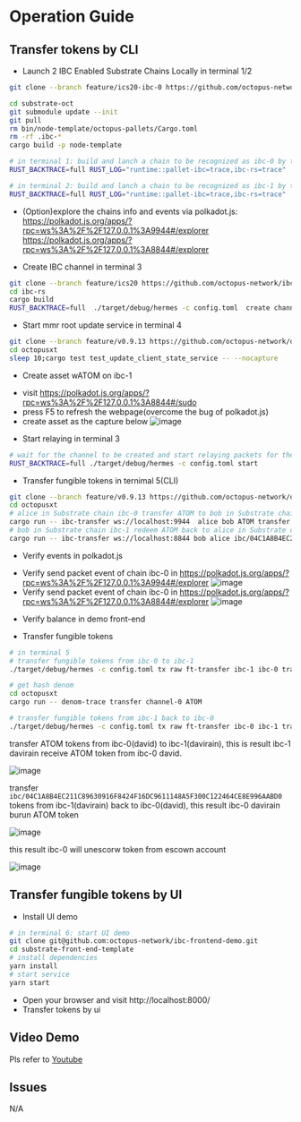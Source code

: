 # Operation Guide

## Transfer tokens by CLI

* Launch 2 IBC Enabled Substrate Chains Locally in terminal 1/2
```bash
git clone --branch feature/ics20-ibc-0 https://github.com/octopus-network/substrate.git substrate-oct

cd substrate-oct
git submodule update --init
git pull
rm bin/node-template/octopus-pallets/Cargo.toml
rm -rf .ibc-*
cargo build -p node-template 

# in terminal 1: build and lanch a chain to be recognized as ibc-0 by the relayer
RUST_BACKTRACE=full RUST_LOG="runtime::pallet-ibc=trace,ibc-rs=trace" ./target/debug/node-template --dev -d .ibc-0 --rpc-methods=unsafe --ws-external --enable-offchain-indexing true

# in terminal 2: build and lanch a chain to be recognized as ibc-1 by the relayer
RUST_BACKTRACE=full RUST_LOG="runtime::pallet-ibc=trace,ibc-rs=trace" ./target/debug/node-template --dev -d .ibc-1 --rpc-methods=unsafe --ws-external --enable-offchain-indexing true --port 2033 --ws-port 8844

```
* (Option)explore the chains info and events via polkadot.js:   
    https://polkadot.js.org/apps/?rpc=ws%3A%2F%2F127.0.0.1%3A9944#/explorer  
    https://polkadot.js.org/apps/?rpc=ws%3A%2F%2F127.0.0.1%3A8844#/explorer

* Create IBC channel in terminal 3
```bash
git clone --branch feature/ics20 https://github.com/octopus-network/ibc-rs.git
cd ibc-rs
cargo build
RUST_BACKTRACE=full  ./target/debug/hermes -c config.toml  create channel --port-a transfer --port-b transfer ibc-0 -c ibc-1 -o unordered --new-client-connection
```

* Start mmr root update service in terminal 4
```bash
git clone --branch feature/v0.9.13 https://github.com/octopus-network/octopusxt.git
cd octopusxt
sleep 10;cargo test test_update_client_state_service -- --nocapture 
```

* Create asset wATOM on ibc-1
- visit https://polkadot.js.org/apps/?rpc=ws%3A%2F%2F127.0.0.1%3A8844#/sudo 
- press F5 to refresh the webpage(overcome the bug of polkadot.js)
- create asset as the capture below
![image](assets/forcecreateasset-ibc-0.png)

* Start relaying in terminal 3
```bash
# wait for the channel to be created and start relaying packets for the 2 Substrate chains
RUST_BACKTRACE=full ./target/debug/hermes -c config.toml start
```

* Transfer fungible tokens in ternimal 5(CLI)
```bash
git clone --branch feature/v0.9.13 https://github.com/octopus-network/octopusxt.git
cd octopusxt
# alice in Substrate chain ibc-0 transfer ATOM to bob in Substrate chain ibc-1
cargo run -- ibc-transfer ws://localhost:9944  alice bob ATOM transfer channel-0 2000000000000000000000000 99999 9999999999999999999
# bob in Substrate chain ibc-1 redeem ATOM back to alice in Substrate chain ibc-0
cargo run -- ibc-transfer ws://localhost:8844 bob alice ibc/04C1A8B4EC211C89630916F8424F16DC9611148A5F300C122464CE8E996AABD0 transfer channel-0 200000000000000000000000 9999 9999999999999999999
```

* Verify events in polkadot.js
- Verify send packet event of chain ibc-0 in https://polkadot.js.org/apps/?rpc=ws%3A%2F%2F127.0.0.1%3A9944#/explorer
![image](assets/ics20-escrow-event.png)
- Verify send packet event of chain ibc-0 in https://polkadot.js.org/apps/?rpc=ws%3A%2F%2F127.0.0.1%3A8844#/explorer
![image](assets/ics20-receive-event.png)

* Verify balance in demo front-end

* Transfer fungible tokens
```bash
# in terminal 5
# transfer fungible tokens from ibc-0 to ibc-1
./target/debug/hermes -c config.toml tx raw ft-transfer ibc-1 ibc-0 transfer channel-0 100000000000000000000 -o 9999 -d ATOM

# get hash denom
cd octopusxt 
cargo run -- denom-trace transfer channel-0 ATOM

# transfer fungible tokens from ibc-1 back to ibc-0
./target/debug/hermes -c config.toml tx raw ft-transfer ibc-0 ibc-1 transfer channel-0 100000000000000000000 -o 9999 -d ibc/04C1A8B4EC211C89630916F8424F16DC9611148A5F300C122464CE8E996AABD0
```

transfer ATOM tokens from ibc-0(david) to ibc-1(davirain),
this is result ibc-1 davirain receive ATOM token from ibc-0 david.

![image](assets/ibc-1-davirain-asset.png)


transfer `ibc/04C1A8B4EC211C89630916F8424F16DC9611148A5F300C122464CE8E996AABD0` tokens from ibc-1(davirain) back to ibc-0(david),
this result ibc-0 davirain burun ATOM token

![image](assets/burn-ibc-1-asset.png)

this result ibc-0 will unescorw token from escown account

![image](assets/ibc-0-asset.png)


## Transfer fungible tokens by UI
* Install UI demo
```bash
# in terminal 6: start UI demo
git clone git@github.com:octopus-network/ibc-frontend-demo.git
cd substrate-front-end-template
# install dependencies
yarn install
# start service
yarn start
```
* Open your browser and visit http://localhost:8000/
* Transfer tokens by ui



## Video Demo
  Pls refer to [Youtube]()
## Issues
  N/A